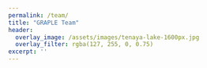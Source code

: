 ```yaml
---
permalink: /team/
title: "GRAPLE Team"
header:
  overlay_image: /assets/images/tenaya-lake-1600px.jpg
  overlay_filter: rgba(127, 255, 0, 0.75)
excerpt: ''
---
```

